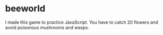 # beeworld
I made this game to practice JavaScript. You have to catch 20 flowers and avoid poisonous mushrooms and wasps.

